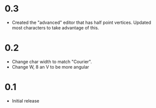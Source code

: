 # 0.3

- Created the "advanced" editor that has half point vertices. Updated most characters to take
  advantage of this.

# 0.2

- Change char width to match "Courier".
- Change W, 8 an V to be more angular

# 0.1

- Initial release
